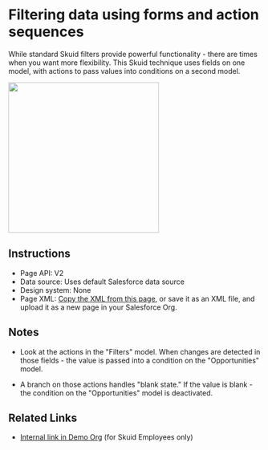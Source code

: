 # Filtering data using forms and action sequences

While standard Skuid filters provide powerful functionality - there are times when you want more flexibility. This Skuid technique uses fields on one model, with actions to pass values into conditions on a second model. 

<img src="ArbitraryFilters.png" width="300"></img>

## Instructions
- Page API:  V2
- Data source: Uses default Salesforce data source
- Design system: None 
- Page XML:  [Copy the XML from this page](Arbitrary_Filters.xml?raw=true), or save it as an XML file, and upload it as a new page in your Salesforce Org.  

## Notes
- Look at the actions in the "Filters" model. When changes are detected in those fields - the value is passed into a condition on the "Opportunities" model. 

- A branch on those actions handles "blank state." If the value is blank - the condition on the "Opportunities" model is deactivated. 

## Related Links
- [Internal link in Demo Org](https://skuid-demo--skuid.na37.visual.force.com/apex/skuid__ui?page=Arbitrary_Filters) (for Skuid Employees only)

